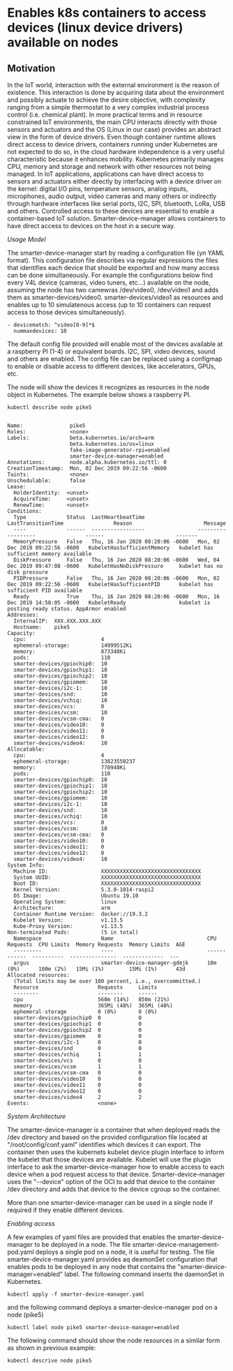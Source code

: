 # Enables k8s containers to access devices (linux device drivers) available on nodes

## Motivation

In the IoT world, interaction with the external environment is the reason of existence.
This interaction is done by acquiring data about the environment and possibly actuate to achieve the desire objective, with complexity ranging from a simple thermostat to a very complex industrial process control (i.e. chemical plant). In more practical terms and in resource constrained IoT environments, the main CPU interacts directly with those sensors and actuators and the OS (Linux in our case) provides an abstract view in the form of device drivers.
Even though container runtime allows direct access to device drivers, containers running under Kubernetes are not expected to do so, in the cloud hardware independence is a very useful characteristic because it enhances mobility.
Kubernetes primarily manages CPU, memory and storage and network with other resources not being managed.
In IoT applications, applications can have direct access to sensors and actuators either directly by interfacing with a device driver on the kernel: digital I/O pins, temperature sensors, analog inputs, microphones, audio output, video cameras and many others or indirectly through hardware interfaces like serial ports, I2C, SPI, bluetooth, LoRa, USB and others.
Controlled access to these devices are essential to enable a container-based IoT solution. Smarter-device-manager allows containers to have direct access to devices on the host in a secure way.

*Usage Model*

The smarter-device-manager start by reading a configuration file (yn YAML format). This configuration file describes via regular expressions the files that identifies each device that should be exported and how many access can be done simultaneously. For example the configurations below find every V4L device (cameras, video tuners, etc...) available on the node, assuming the node has two camewras /dev/video0, /dev/video1 and adds them as smarter-devices/video0. smarter-devices/video1 as resources and enables up to 10 simulatenous access (up to 10 containers can request access to those devices simultaneously). 
```
- devicematch: ^video[0-9]*$
  nummaxdevices: 10
```

The default config file provided will enable most of the devices available at a raspberry PI (1-4) or equivalent boards. I2C, SPI, video devices, sound and others are enabled. The config file can be replaced using a configmap to enable or disable access to different devices, like accelerators, GPUs, etc.

The node will show the devices it recognizes as resources in the node object in Kubernetes. The example below shows a raspberry PI.
```
kubectl describe node pike5


Name:               pike5
Roles:              <none>
Labels:             beta.kubernetes.io/arch=arm
                    beta.kubernetes.io/os=linux
                    fake-image-generator-rpi=enabled
                    smarter-device-manager=enabled
Annotations:        node.alpha.kubernetes.io/ttl: 0
CreationTimestamp:  Mon, 02 Dec 2019 09:22:56 -0600
Taints:             <none>
Unschedulable:      false
Lease:
  HolderIdentity:  <unset>
  AcquireTime:     <unset>
  RenewTime:       <unset>
Conditions:
  Type             Status  LastHeartbeatTime                 LastTransitionTime                Reason                       Message
  ----             ------  -----------------                 ------------------                ------                       -------
  MemoryPressure   False   Thu, 16 Jan 2020 08:20:06 -0600   Mon, 02 Dec 2019 09:22:56 -0600   KubeletHasSufficientMemory   kubelet has sufficient memory available
  DiskPressure     False   Thu, 16 Jan 2020 08:20:06 -0600   Wed, 04 Dec 2019 09:47:08 -0600   KubeletHasNoDiskPressure     kubelet has no disk pressure
  PIDPressure      False   Thu, 16 Jan 2020 08:20:06 -0600   Mon, 02 Dec 2019 09:22:56 -0600   KubeletHasSufficientPID      kubelet has sufficient PID available
  Ready            True    Thu, 16 Jan 2020 08:20:06 -0600   Mon, 16 Dec 2019 14:58:05 -0600   KubeletReady                 kubelet is posting ready status. AppArmor enabled
Addresses:
  InternalIP:  XXX.XXX.XXX.XXX
  Hostname:    pike5
Capacity:
  cpu:                        4
  ephemeral-storage:          14999512Ki
  memory:                     873348Ki
  pods:                       110
  smarter-devices/gpiochip0:  10
  smarter-devices/gpiochip1:  10
  smarter-devices/gpiochip2:  10
  smarter-devices/gpiomem:    10
  smarter-devices/i2c-1:      10
  smarter-devices/snd:        10
  smarter-devices/vchiq:      10
  smarter-devices/vcs:        0
  smarter-devices/vcsm:       10
  smarter-devices/vcsm-cma:   0
  smarter-devices/video10:    0
  smarter-devices/video11:    0
  smarter-devices/video12:    0
  smarter-devices/video4:     10
Allocatable:
  cpu:                        4
  ephemeral-storage:          13823550237
  memory:                     770948Ki
  pods:                       110
  smarter-devices/gpiochip0:  10
  smarter-devices/gpiochip1:  10
  smarter-devices/gpiochip2:  10
  smarter-devices/gpiomem:    10
  smarter-devices/i2c-1:      10
  smarter-devices/snd:        10
  smarter-devices/vchiq:      10
  smarter-devices/vcs:        0
  smarter-devices/vcsm:       10
  smarter-devices/vcsm-cma:   0
  smarter-devices/video10:    0
  smarter-devices/video11:    0
  smarter-devices/video12:    0
  smarter-devices/video4:     10
System Info:
  Machine ID:                 XXXXXXXXXXXXXXXXXXXXXXXXXXXXXXXX
  System UUID:                XXXXXXXXXXXXXXXXXXXXXXXXXXXXXXXX
  Boot ID:                    XXXXXXXXXXXXXXXXXXXXXXXXXXXXXXXX
  Kernel Version:             5.3.0-1014-raspi2
  OS Image:                   Ubuntu 19.10
  Operating System:           linux
  Architecture:               arm
  Container Runtime Version:  docker://19.3.2
  Kubelet Version:            v1.13.5
  Kube-Proxy Version:         v1.13.5
Non-terminated Pods:          (5 in total)
  Namespace                   Name                              CPU Requests  CPU Limits  Memory Requests  Memory Limits  AGE
  ---------                   ----                              ------------  ----------  ---------------  -------------  ---
  argus                       smarter-device-manager-gdmjk      10m (0%)      100m (2%)   15Mi (1%)        15Mi (1%)      43d
Allocated resources:
  (Total limits may be over 100 percent, i.e., overcommitted.)
  Resource                   Requests     Limits
  --------                   --------     ------
  cpu                        560m (14%)   850m (21%)
  memory                     365Mi (48%)  365Mi (48%)
  ephemeral-storage          0 (0%)       0 (0%)
  smarter-devices/gpiochip0  0            0
  smarter-devices/gpiochip1  0            0
  smarter-devices/gpiochip2  0            0
  smarter-devices/gpiomem    0            0
  smarter-devices/i2c-1      0            0
  smarter-devices/snd        0            0
  smarter-devices/vchiq      1            1
  smarter-devices/vcs        0            0
  smarter-devices/vcsm       1            1
  smarter-devices/vcsm-cma   0            0
  smarter-devices/video10    0            0
  smarter-devices/video11    0            0
  smarter-devices/video12    0            0
  smarter-devices/video4     2            2
Events:                      <none>
```


*System Architecture*

The smarter-device-manager is a container that when deployed reads the /dev directory and based on the provided configuration file located at "/root/config/conf.yaml" identifies which devices it can export. The container then uses the kubernets kubelet device plugin interface to inform the kubelet that those devices are available. Kubelet will use the plugin interface to ask the smarter-device-manager how to enable access to each device when a pod request access to that device. Smarter-device-manager uses the "--device" option of the OCI to add that device to the container /dev directory and adds that device to the device cgroup so the container.

More than one smarter-device-manager can be used in a single node if required if they enable different devices. 

*Enabling access*

A few examples of yaml files are provided that enables the smarter-device-manager to be deployed in a node. The file smarter-device-management-pod.yaml deploys a single pod on a node, it is useful for testing. The file smarter-device-manager.yaml provides aq deamonSet configuration that enables pods to be deployed in any node that contains the "smarter-device-manager=enabled" label. The following command inserts the daemonSet in Kubernetes.
```
kubectl apply -f smarter-device-manager.yaml
```
and the following command deploys a smarter-device-manager pod on a  node (pike5)
```
kubectl label node pike5 smarter-device-manager=enabled
```
The following command should show the node resources in a similar form as shown in previous example:
```
kubectl descrive node pike5
```

